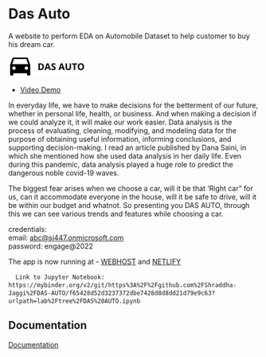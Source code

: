 
# Das Auto

A website to perform EDA on Automobile Dataset to help customer to buy his dream car.


![Logo](asset/images/logo.png)

- [Video Demo](https://drive.google.com/file/d/1rB3InKqm5i_zouNGGy0K23inGFOSUimJ/view?usp=sharing)

In everyday life, we have to make decisions for the betterment of our future, whether in personal life, health, or business. And when making a decision if we could analyze it, it will make our work easier. Data analysis is the process of evaluating, cleaning, modifying, and modeling data for the purpose of obtaining useful information, informing conclusions, and supporting decision-making.  I read an article published by Dana Saini, in which she mentioned how she used data analysis in her daily life. Even during this pandemic, data analysis played a huge role to predict the dangerous noble covid-19 waves.

The biggest fear arises when we choose a car, will it be that ‘Right car” for us, can it accommodate everyone in the house, will it be safe to drive, will it be within our budget and whatnot. So presenting you DAS AUTO, through this we can see various trends and features while choosing a car.


credentials:<br />
email: abc@sj447.onmicrosoft.com <br />
password: engage@2022



 
  The app is now running at 
    - [WEBHOST](https://engage-dasauto.000webhostapp.com/)
      and  [NETLIFY](https://dancing-sherbet-b81cb9.netlify.app/)

      Link to Jupyter Notebook: https://mybinder.org/v2/git/https%3A%2F%2Fgithub.com%2FShraddha-Jaggi%2FDAS-AUTO/f65428d52d3237372dbe7428d8d8dd21d79e9c63?urlpath=lab%2Ftree%2FDAS%20AUTO.ipynb
## Documentation

[Documentation](https://www.canva.com/design/DAFBu7LFEO8/kpdDbfjHy2jeh3i7tKR3FA/view?utm_content=DAFBu7LFEO8&utm_campaign=designshare&utm_medium=link2&utm_source=sharebutton)

